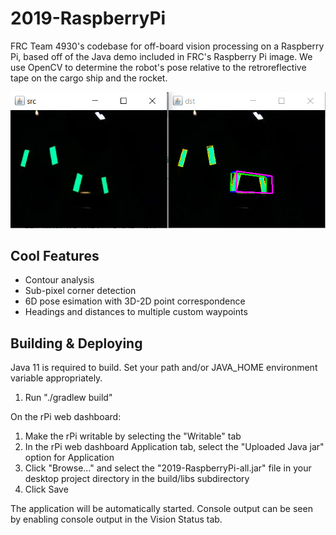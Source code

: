 # 2019-RaspberryPi
FRC Team 4930's codebase for off-board vision processing on a Raspberry Pi, based off of the Java demo included in FRC's Raspberry Pi image. We use OpenCV to determine the robot's pose relative to the retroreflective tape on the cargo ship and the rocket.

![vision demo](https://github.com/NicholsSchool/2019-RaspberryPi/blob/master/demo%20images/vision%20demo.png?raw=true)

## Cool Features
- Contour analysis
- Sub-pixel corner detection
- 6D pose esimation with 3D-2D point correspondence
- Headings and distances to multiple custom waypoints

## Building & Deploying
Java 11 is required to build.  Set your path and/or JAVA_HOME environment
variable appropriately.

1) Run "./gradlew build"

On the rPi web dashboard:

1) Make the rPi writable by selecting the "Writable" tab
2) In the rPi web dashboard Application tab, select the "Uploaded Java jar"
   option for Application
3) Click "Browse..." and select the "2019-RaspberryPi-all.jar" file in
   your desktop project directory in the build/libs subdirectory
4) Click Save

The application will be automatically started.  Console output can be seen by
enabling console output in the Vision Status tab.
